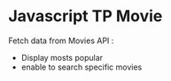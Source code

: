 # Javascript TP Movie

Fetch data from Movies API :
- Display mosts popular
- enable to search specific movies
